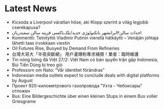 # Latest News
-  Kicsoda a Liverpool váratlan hőse, aki Klopp szerint a világ legjobb cserekapusa?
-  احداث سالن۳ایرانشهر باتکنولوژی جدید/بلک‌باکسی قرینه سالن سمندریان
-  Kommentti: Teinityttö Vladimir Putinin vierellä hätkäytti – Venäjän johtaja lähetti taas irvokkaan viestin
-  Oil Futures Rise, Buoyed by Demand From Refineries
-  台灣大哥大「半夜突斷網」 用戶灌爆粉專求補償！業者：臨時維護
-  Tin nóng bóng đá Việt 27/2: Việt Nam có bản quyền trận gặp Indonesia, Bùi Tiến Dũng bị treo giò
-  Professorn om Nato: ”Vår identitet förändras”
-  Indonesian media outlets expect to conclude deals with digital platforms by August
-  Проект 920-километрового газопровода "Ухта - Чебоксары" отложен
-  Bus: Eine Bildergeschichte über einen kleinen Stups in einem Bus voller Griesgrame
